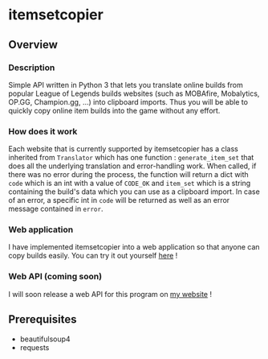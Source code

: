 # itemsetcopier

## Overview

### Description 
Simple API written in Python 3 that lets you translate online builds from popular League of Legends builds websites (such as MOBAfire, Mobalytics, OP.GG, Champion.gg, ...) into clipboard imports. Thus you will be able to quickly copy online item builds into the game without any effort.

### How does it work
Each website that is currently supported by itemsetcopier has a class inherited from `Translator` which has one function : `generate_item_set` that does all the underlying translation and error-handling work. When called, if there was no error during the process, the function will return a dict with `code` which is an int with a value of `CODE_OK` and `item_set` which is a string containing the build's data which you can use as a clipboard import. In case of an error, a specific int in `code` will be returned as well as an error message contained in `error`.

### Web application
I have implemented itemsetcopier into a web application so that anyone can copy builds easily. You can try it out yourself [here](https://www.binaryalien.net/itemsetcopier/) !

### Web API (coming soon)
I will soon release a web API for this program on [my website](https://www.binaryalien.net) !

## Prerequisites

- beautifulsoup4
- requests
